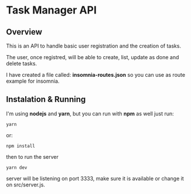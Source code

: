 # Task Manager API
  
## Overview 

This is an API to handle basic user registration and the creation of tasks.

The user, once registred, will be able to create, list, update as done and delete tasks.

I have created a file called: **insomnia-routes.json** so you can use as route example for insomnia.

## Instalation & Running  
I'm using **nodejs** and **yarn**, but you can run with **npm** as well
just run:
```shell
yarn
```
or:
```shell
npm install
```

then to run the server
```shell
yarn dev
```

server will be listening on port 3333, make sure it is available or change it on src/server.js.


